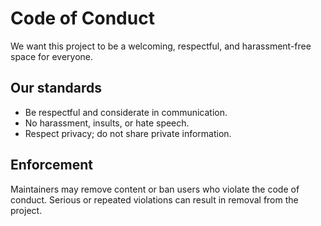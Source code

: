 # Code of Conduct

We want this project to be a welcoming, respectful, and harassment-free space for everyone.

## Our standards
- Be respectful and considerate in communication.
- No harassment, insults, or hate speech.
- Respect privacy; do not share private information.

## Enforcement
Maintainers may remove content or ban users who violate the code of conduct. Serious or repeated violations can result in removal from the project.
